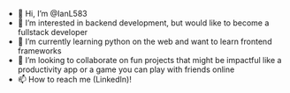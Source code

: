 - 👋 Hi, I’m @IanL583
- 👀 I’m interested in backend development, but would like to become a fullstack developer
- 🌱 I’m currently learning python on the web and want to learn frontend frameworks
- 💞️ I’m looking to collaborate on fun projects that might be impactful like a productivity app or a game you can play with friends online
- 📫 How to reach me (LinkedIn)!

<!---
IanL583/IanL583 is a ✨ special ✨ repository because its `README.md` (this file) appears on your GitHub profile.
You can click the Preview link to take a look at your changes.
--->

